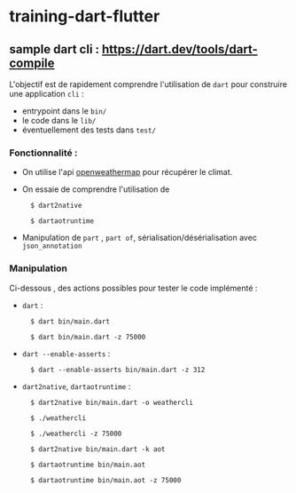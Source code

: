 # training-dart-flutter

## sample dart cli : https://dart.dev/tools/dart-compile 

L'objectif est de rapidement comprendre l'utilisation de `dart` pour construire une application `cli` : 

- entrypoint dans le `bin/`
- le code dans le `lib/`
- éventuellement des tests dans `test/`

### Fonctionnalité : 

- On utilise l'api [openweathermap](https://openweathermap.org/api) pour récupérer le climat.
- On essaie de comprendre l'utilisation de 
    
        $ dart2native

        $ dartaotruntime

- Manipulation de `part` , `part of`, sérialisation/désérialisation avec `json_annotation`

### Manipulation 

Ci-dessous , des actions possibles pour tester le code implémenté : 

- `dart` : 

        $ dart bin/main.dart 

        $ dart bin/main.dart -z 75000

- `dart --enable-asserts` : 

        $ dart --enable-asserts bin/main.dart -z 312

- `dart2native`, `dartaotruntime`  : 

        $ dart2native bin/main.dart -o weathercli

        $ ./weathercli 

        $ ./weathercli -z 75000

        $ dart2native bin/main.dart -k aot

        $ dartaotruntime bin/main.aot

        $ dartaotruntime bin/main.aot -z 75000
